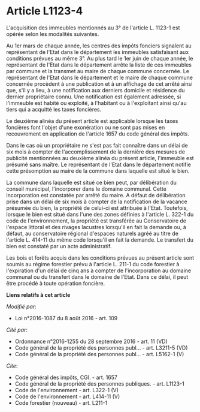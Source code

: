 # Article L1123-4

L'acquisition des immeubles mentionnés au 3° de l'article L. 1123-1 est opérée selon les modalités suivantes. 

Au 1er mars de chaque année, les centres des impôts fonciers signalent au représentant de l'Etat dans le département les
immeubles satisfaisant aux conditions prévues au même 3°. Au plus tard le 1er juin de chaque année, le représentant de l'Etat
dans le département arrête la liste de ces immeubles par commune et la transmet au maire de chaque commune concernée. Le
représentant de l'Etat dans le département et le maire de chaque commune concernée procèdent à une publication et à un
affichage de cet arrêté ainsi que, s'il y a lieu, à une notification aux derniers domicile et résidence du dernier
propriétaire connu. Une notification est également adressée, si l'immeuble est habité ou exploité, à l'habitant ou à
l'exploitant ainsi qu'au tiers qui a acquitté les taxes foncières. 

Le deuxième alinéa du présent article est applicable lorsque les taxes foncières font l'objet d'une exonération ou ne sont
pas mises en recouvrement en application de l'article 1657 du code général des impôts. 

Dans le cas où un propriétaire ne s'est pas fait connaître dans un délai de six mois à compter de l'accomplissement de la
dernière des mesures de publicité mentionnées au deuxième alinéa du présent article, l'immeuble est présumé sans maître. Le
représentant de l'Etat dans le département notifie cette présomption au maire de la commune dans laquelle est situé le bien. 

La commune dans laquelle est situé ce bien peut, par délibération du conseil municipal, l'incorporer dans le domaine
communal. Cette incorporation est constatée par arrêté du maire. A défaut de délibération prise dans un délai de six mois à
compter de la notification de la vacance présumée du bien, la propriété de celui-ci est attribuée à l'Etat. Toutefois,
lorsque le bien est situé dans l'une des zones définies à l'article L. 322-1 du code de l'environnement, la propriété est
transférée au Conservatoire de l'espace littoral et des rivages lacustres lorsqu'il en fait la demande ou, à défaut, au
conservatoire régional d'espaces naturels agréé au titre de l'article L. 414-11 du même code lorsqu'il en fait la demande. Le
transfert du bien est constaté par un acte administratif. 

Les bois et forêts acquis dans les conditions prévues au présent article sont soumis au régime forestier prévu à l'article L.
211-1 du code forestier à l'expiration d'un délai de cinq ans à compter de l'incorporation au domaine communal ou du
transfert dans le domaine de l'Etat. Dans ce délai, il peut être procédé à toute opération foncière.

**Liens relatifs à cet article**

_Modifié par_:

  - Loi n°2016-1087 du 8 août 2016 - art. 109

_Cité par_:

  - Ordonnance n°2016-1255 du 28 septembre 2016 - art. 11 (VD)
  - Code général de la propriété des personnes publ... - art. L3211-5 (VD)
  - Code général de la propriété des personnes publ... - art. L5162-1 (V)

_Cite_:

  - Code général des impôts, CGI. - art. 1657
  - Code général de la propriété des personnes publiques. - art. L1123-1
  - Code de l'environnement - art. L322-1 (V)
  - Code de l'environnement - art. L414-11 (V)
  - Code forestier (nouveau) - art. L211-1

